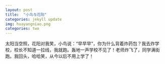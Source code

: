 ```yaml
---
layout: post
title:  "小鸟与花阳"
categories: jekyll update
img: huayangniao.png
categories: two
---
```


​	太阳当空照，花阳对我笑，小鸟说：“早早早”，你为什么背着炸药包？我去炸学校，校长不知道一拉线，我就跑。轰地一声学校不见了！老师炸飞了，同学满街跑。我回头，哈哈笑，从今以后不用上学了！




